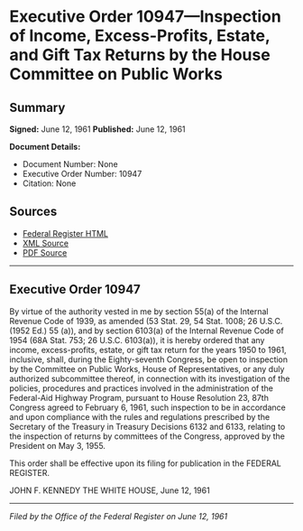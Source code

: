 # Executive Order 10947—Inspection of Income, Excess-Profits, Estate, and Gift Tax Returns by the House Committee on Public Works

## Summary

**Signed:** June 12, 1961
**Published:** June 12, 1961

**Document Details:**
- Document Number: None
- Executive Order Number: 10947
- Citation: None

## Sources
- [Federal Register HTML](https://www.presidency.ucsb.edu/documents/executive-order-10947-inspection-income-excess-profits-estate-and-gift-tax-returns-the)
- [XML Source](None)
- [PDF Source](None)

---

## Executive Order 10947

By virtue of the authority vested in me by section 55(a) of the Internal Revenue Code of 1939, as amended (53 Stat. 29, 54 Stat. 1008; 26 U.S.C. (1952 Ed.) 55 (a)), and by section 6103(a) of the Internal Revenue Code of 1954 (68A Stat. 753; 26 U.S.C. 6103(a)), it is hereby ordered that any income, excess-profits, estate, or gift tax return for the years 1950 to 1961, inclusive, shall, during the Eighty-seventh Congress, be open to inspection by the Committee on Public Works, House of Representatives, or any duly authorized subcommittee thereof, in connection with its investigation of the policies, procedures and practices involved in the administration of the Federal-Aid Highway Program, pursuant to House Resolution 23, 87th Congress agreed to February 6, 1961, such inspection to be in accordance and upon compliance with the rules and regulations prescribed by the Secretary of the Treasury in Treasury Decisions 6132 and 6133, relating to the inspection of returns by committees of the Congress, approved by the President on May 3, 1955.

This order shall be effective upon its filing for publication in the FEDERAL REGISTER.

JOHN F. KENNEDY
THE WHITE HOUSE,
June 12, 1961

---

*Filed by the Office of the Federal Register on June 12, 1961*
